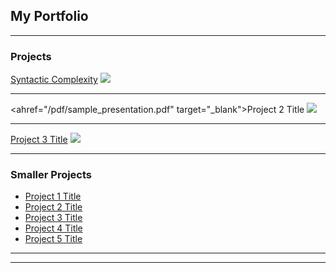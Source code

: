 ## My Portfolio

---

### Projects

<a href="https://bl.ocks.org/natephil/raw/21a573bac77983d9d9a47f88ee9220c2/" target="_blank">Syntactic Complexity</a>
<img src="images/dummy_thumbnail.jpg?raw=true"/>

---
<ahref="/pdf/sample_presentation.pdf" target="_blank">Project 2 Title</a>
<img src="images/dummy_thumbnail.jpg?raw=true"/>

---
[Project 3 Title](http://example.com/)
<img src="images/dummy_thumbnail.jpg?raw=true"/>

---

### Smaller Projects

- [Project 1 Title](http://example.com/)
- [Project 2 Title](http://example.com/)
- [Project 3 Title](http://example.com/)
- [Project 4 Title](http://example.com/)
- [Project 5 Title](http://example.com/)

---




---
<!-- <p style="font-size:11px">Page template forked from <a href="https://github.com/evanca/quick-portfolio">evanca</a></p> -->
<!-- Remove above link if you don't want to attibute -->

